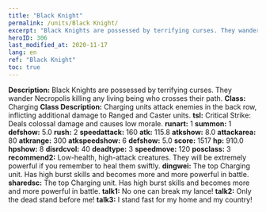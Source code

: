 ```yaml
---
title: "Black Knight"
permalink: /units/Black Knight/
excerpt: "Black Knights are possessed by terrifying curses. They wander Necropolis killing any living being who crosses their path."
heroID: 306
last_modified_at: 2020-11-17
lang: en
ref: "Black Knight"
toc: true
---
```

 **Description:** Black Knights are possessed by terrifying curses. They wander Necropolis killing any living being who crosses their path.
 **Class:** Charging
 **Class Description:** Charging units attack enemies in the back row, inflicting additional damage to Ranged and Caster units.
 **tsl:** Critical Strike: Deals colossal damage and causes low morale.
 **runart:** 1
 **summon:** 1
 **defshow:** 5.0
 **rush:** 2
 **speedattack:** 160
 **atk:** 115.8
 **atkshow:** 8.0
 **attackarea:** 80
 **atkrange:** 300
 **atkspeedshow:** 6
 **defshow:** 5.0
 **score:** 1517
 **hp:** 910.0
 **hpshow:** 8
 **disrdcvol:** 40
 **deadtype:** 3
 **speedmove:** 120
 **posclass:** 3
 **recommend2:** Low-health, high-attack creatures. They will be extremely powerful if you remember to heal them swiftly.
 **dingwei:** The top Charging unit. Has high burst skills and becomes more and more powerful in battle.
 **sharedsc:** The top Charging unit. Has high burst skills and becomes more and more powerful in battle.
 **talk1:** No one can break my lance!
 **talk2:** Only the dead stand before me!
 **talk3:** I stand fast for my home and my country!
